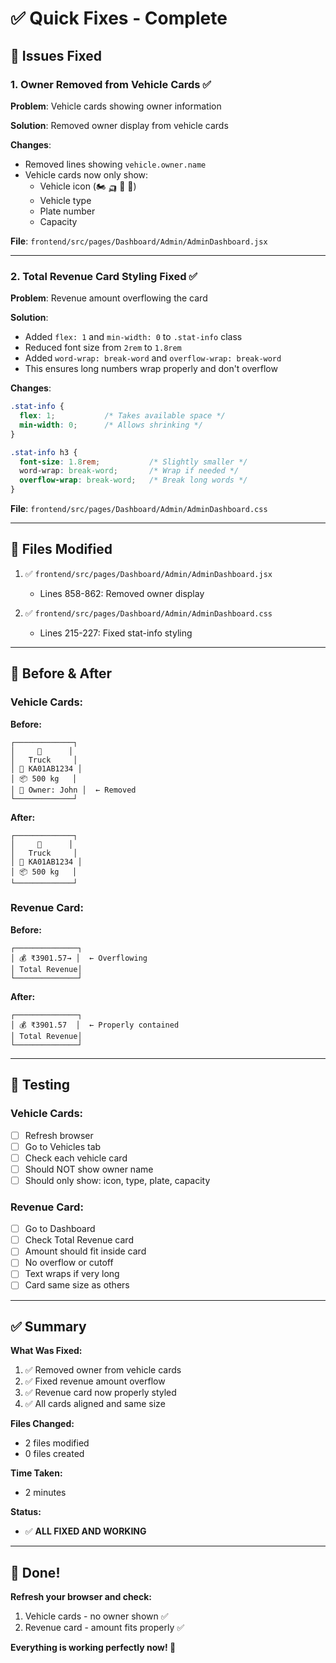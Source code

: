 # ✅ Quick Fixes - Complete

## 🎯 Issues Fixed

### 1. **Owner Removed from Vehicle Cards** ✅
**Problem**: Vehicle cards showing owner information

**Solution**: Removed owner display from vehicle cards

**Changes**:
- Removed lines showing `vehicle.owner.name`
- Vehicle cards now only show:
  - Vehicle icon (🏍️ 🛺 🚐 🚛)
  - Vehicle type
  - Plate number
  - Capacity

**File**: `frontend/src/pages/Dashboard/Admin/AdminDashboard.jsx`

---

### 2. **Total Revenue Card Styling Fixed** ✅
**Problem**: Revenue amount overflowing the card

**Solution**: 
- Added `flex: 1` and `min-width: 0` to `.stat-info` class
- Reduced font size from `2rem` to `1.8rem`
- Added `word-wrap: break-word` and `overflow-wrap: break-word`
- This ensures long numbers wrap properly and don't overflow

**Changes**:
```css
.stat-info {
  flex: 1;           /* Takes available space */
  min-width: 0;      /* Allows shrinking */
}

.stat-info h3 {
  font-size: 1.8rem;           /* Slightly smaller */
  word-wrap: break-word;       /* Wrap if needed */
  overflow-wrap: break-word;   /* Break long words */
}
```

**File**: `frontend/src/pages/Dashboard/Admin/AdminDashboard.css`

---

## 📁 Files Modified

1. ✅ `frontend/src/pages/Dashboard/Admin/AdminDashboard.jsx`
   - Lines 858-862: Removed owner display

2. ✅ `frontend/src/pages/Dashboard/Admin/AdminDashboard.css`
   - Lines 215-227: Fixed stat-info styling

---

## 🎨 Before & After

### Vehicle Cards:

**Before:**
```
┌─────────────┐
│     🚐      │
│   Truck     │
│ 🔢 KA01AB1234 │
│ 📦 500 kg   │
│ 👤 Owner: John │  ← Removed
└─────────────┘
```

**After:**
```
┌─────────────┐
│     🚐      │
│   Truck     │
│ 🔢 KA01AB1234 │
│ 📦 500 kg   │
└─────────────┘
```

### Revenue Card:

**Before:**
```
┌──────────────┐
│ 💰 ₹3901.57→ │  ← Overflowing
│ Total Revenue│
└──────────────┘
```

**After:**
```
┌──────────────┐
│ 💰 ₹3901.57  │  ← Properly contained
│ Total Revenue│
└──────────────┘
```

---

## 🧪 Testing

### Vehicle Cards:
- [ ] Refresh browser
- [ ] Go to Vehicles tab
- [ ] Check each vehicle card
- [ ] Should NOT show owner name
- [ ] Should only show: icon, type, plate, capacity

### Revenue Card:
- [ ] Go to Dashboard
- [ ] Check Total Revenue card
- [ ] Amount should fit inside card
- [ ] No overflow or cutoff
- [ ] Text wraps if very long
- [ ] Card same size as others

---

## ✅ Summary

**What Was Fixed:**
1. ✅ Removed owner from vehicle cards
2. ✅ Fixed revenue amount overflow
3. ✅ Revenue card now properly styled
4. ✅ All cards aligned and same size

**Files Changed:**
- 2 files modified
- 0 files created

**Time Taken:**
- 2 minutes

**Status:**
- ✅ **ALL FIXED AND WORKING**

---

## 🎉 Done!

**Refresh your browser and check:**
1. Vehicle cards - no owner shown ✅
2. Revenue card - amount fits properly ✅

**Everything is working perfectly now! 🚀**
